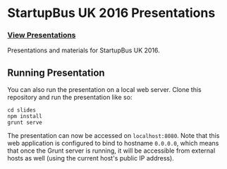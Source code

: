 # StartupBus UK 2016 Presentations

### [View Presentations](http://donaldwhyte.github.io/startupbus-uk-2016)

Presentations and materials for StartupBus UK 2016.

## Running Presentation

You can also run the presentation on a local web server. Clone this repository and run the presentation like so:

```
cd slides
npm install
grunt serve
```

The presentation can now be accessed on `localhost:8080`. Note that this web application is configured to bind to hostname `0.0.0.0`, which means that once the Grunt server is running, it will be accessible from external hosts as well (using the current host's public IP address).
